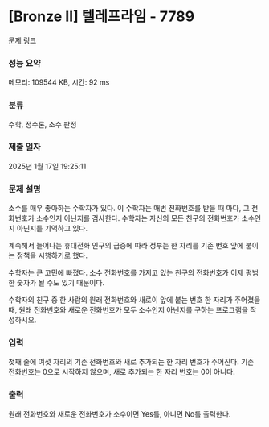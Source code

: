 # [Bronze II] 텔레프라임 - 7789 

[문제 링크](https://www.acmicpc.net/problem/7789) 

### 성능 요약

메모리: 109544 KB, 시간: 92 ms

### 분류

수학, 정수론, 소수 판정

### 제출 일자

2025년 1월 17일 19:25:11

### 문제 설명

<p>소수를 매우 좋아하는 수학자가 있다. 이 수학자는 매번 전화번호를 받을 때 마다, 그 전화번호가 소수인지 아닌지를 검사한다. 수학자는 자신의 모든 친구의 전화번호가 소수인지 아닌지를 기억하고 있다.</p>

<p>계속해서 늘어나는 휴대전화 인구의 급증에 따라 정부는 한 자리를 기존 번호 앞에 붙이는 정책을 시행하기로 했다.</p>

<p>수학자는 큰 고민에 빠졌다. 소수 전화번호를 가지고 있는 친구의 전화번호가 이제 평범한 숫자가 될 수도 있기 때문이다.</p>

<p>수학자의 친구 중 한 사람의 원래 전화번호와 새로이 앞에 붙는 번호 한 자리가 주어졌을 때, 원래 전화번호와 새로운 전화번호가 모두 소수인지 아닌지를 구하는 프로그램을 작성하시오.</p>

### 입력 

 <p>첫째 줄에 여섯 자리의 기존 전화번호와 새로 추가되는 한 자리 번호가 주어진다. 기존 전화번호는 0으로 시작하지 않으며, 새로 추가되는 한 자리 번호는 0이 아니다.</p>

### 출력 

 <p>원래 전화번호와 새로운 전화번호가 소수이면 Yes를, 아니면 No를 출력한다.</p>

